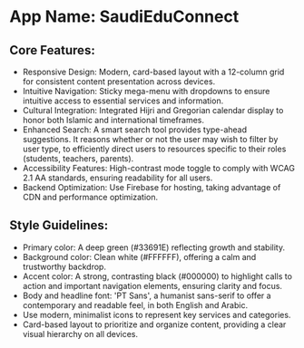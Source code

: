 # **App Name**: SaudiEduConnect

## Core Features:

- Responsive Design: Modern, card-based layout with a 12-column grid for consistent content presentation across devices.
- Intuitive Navigation: Sticky mega-menu with dropdowns to ensure intuitive access to essential services and information.
- Cultural Integration: Integrated Hijri and Gregorian calendar display to honor both Islamic and international timeframes.
- Enhanced Search: A smart search tool provides type-ahead suggestions. It reasons whether or not the user may wish to filter by user type, to efficiently direct users to resources specific to their roles (students, teachers, parents).
- Accessibility Features: High-contrast mode toggle to comply with WCAG 2.1 AA standards, ensuring readability for all users.
- Backend Optimization: Use Firebase for hosting, taking advantage of CDN and performance optimization.

## Style Guidelines:

- Primary color: A deep green (#33691E) reflecting growth and stability.
- Background color: Clean white (#FFFFFF), offering a calm and trustworthy backdrop.
- Accent color: A strong, contrasting black (#000000) to highlight calls to action and important navigation elements, ensuring clarity and focus.
- Body and headline font: 'PT Sans', a humanist sans-serif to offer a contemporary and readable feel, in both English and Arabic.
- Use modern, minimalist icons to represent key services and categories.
- Card-based layout to prioritize and organize content, providing a clear visual hierarchy on all devices.